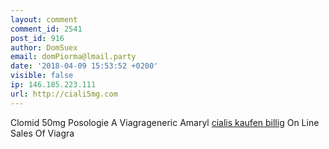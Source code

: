 ```yaml
---
layout: comment
comment_id: 2541
post_id: 916
author: DomSuex
email: domPiorma@lmail.party
date: '2018-04-09 15:53:52 +0200'
visible: false
ip: 146.185.223.111
url: http://ciali5mg.com
---
```

Clomid 50mg Posologie A Viagrageneric Amaryl  <a href=http://buyciali.com>cialis kaufen billig</a> On Line Sales Of Viagra  

